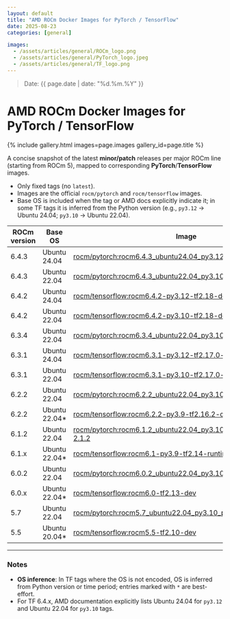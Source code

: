 ```yaml
---
layout: default
title: "AMD ROCm Docker Images for PyTorch / TensorFlow"
date: 2025-08-23
categories: [general]

images:
  - /assets/articles/general/ROCm_logo.png
  - /assets/articles/general/PyTorch_logo.jpeg
  - /assets/articles/general/TF_logo.png
---
```

> Date: {{ page.date | date: "%d.%m.%Y" }}  

# AMD ROCm Docker Images for PyTorch / TensorFlow

{% include gallery.html images=page.images gallery_id=page.title %}


A concise snapshot of the latest **minor/patch** releases per major ROCm line (starting from ROCm 5), mapped to corresponding **PyTorch**/**TensorFlow** images.

- Only fixed tags (no `latest`).
- Images are the official `rocm/pytorch` and `rocm/tensorflow` images.
- Base OS is included when the tag or AMD docs explicitly indicate it; in some TF tags it is inferred from the Python version (e.g., `py3.12` → Ubuntu 24.04; `py3.10` → Ubuntu 22.04).

| ROCm version | Base OS | Image | Framework version |
|---|---|---|---|
| 6.4.3 | Ubuntu 24.04 | [rocm/pytorch:rocm6.4.3_ubuntu24.04_py3.12_pytorch_release_2.6.0](https://hub.docker.com/r/rocm/pytorch/tags?name=rocm6.4.3_ubuntu24.04_py3.12_pytorch_release_2.6.0) | PyTorch 2.6.0 |
| 6.4.3 | Ubuntu 22.04 | [rocm/pytorch:rocm6.4.3_ubuntu22.04_py3.10_pytorch_release_2.5.1](https://hub.docker.com/r/rocm/pytorch/tags?name=rocm6.4.3_ubuntu22.04_py3.10_pytorch_release_2.5.1) | PyTorch 2.5.1 |
| 6.4.2 | Ubuntu 24.04 | [rocm/tensorflow:rocm6.4.2-py3.12-tf2.18-dev](https://hub.docker.com/r/rocm/tensorflow/tags?name=rocm6.4.2-py3.12-tf2.18-dev) | TensorFlow 2.18.1 |
| 6.4.2 | Ubuntu 22.04 | [rocm/tensorflow:rocm6.4.2-py3.10-tf2.18-dev](https://hub.docker.com/r/rocm/tensorflow/tags?name=rocm6.4.2-py3.10-tf2.18-dev) | TensorFlow 2.18.1 |
| 6.3.4 | Ubuntu 22.04 | [rocm/pytorch:rocm6.3.4_ubuntu22.04_py3.10_pytorch_release_2.4.0](https://hub.docker.com/r/rocm/pytorch/tags?name=rocm6.3.4_ubuntu22.04_py3.10_pytorch_release_2.4.0) | PyTorch 2.4.0 |
| 6.3.1 | Ubuntu 24.04 | [rocm/tensorflow:rocm6.3.1-py3.12-tf2.17.0-dev](https://hub.docker.com/layers/rocm/tensorflow/rocm6.3.1-py3.12-tf2.17.0-dev/images/sha256-804121ee4985718277ba7dcec53c57bdade130a1ef42f544b6c48090ad379c17) | TensorFlow 2.17.0 |
| 6.3.1 | Ubuntu 22.04 | [rocm/tensorflow:rocm6.3.1-py3.10-tf2.17.0-dev](https://hub.docker.com/layers/rocm/tensorflow/rocm6.3.1-py3.10-tf2.17.0-dev/images/sha256-776837ffa945913f6c466bfe477810a11453d21d5b6afb200be1c36e48fbc08e) | TensorFlow 2.17.0 |
| 6.2.2 | Ubuntu 22.04 | [rocm/pytorch:rocm6.2.2_ubuntu22.04_py3.10_pytorch_release_2.3.0](https://hub.docker.com/r/rocm/pytorch/tags?name=rocm6.2.2_ubuntu22.04_py3.10_pytorch_release_2.3.0) | PyTorch 2.3.0 |
| 6.2.2 | Ubuntu 22.04* | [rocm/tensorflow:rocm6.2.2-py3.9-tf2.16.2-dev](https://hub.docker.com/layers/rocm/tensorflow/rocm6.2.2-py3.9-tf2.16.2-dev/images/sha256-393b65c1b3b58d3f91fd2bf0fddbbe42e97da6d15f0a94140f984c542287cc81) | TensorFlow 2.16.2 |
| 6.1.2 | Ubuntu 22.04 | [rocm/pytorch:rocm6.1.2_ubuntu22.04_py3.10_pytorch_release-2.1.2](https://hub.docker.com/layers/rocm/pytorch/rocm6.1.2_ubuntu22.04_py3.10_pytorch_release-2.1.2/images/sha256-c8b4e8dfcc64e9bf68bf1b38a16fbc5d65b653ec600f98d3290f66e16c8b6078) | PyTorch 2.1.2 |
| 6.1.x | Ubuntu 22.04* | [rocm/tensorflow:rocm6.1-py3.9-tf2.14-runtime](https://hub.docker.com/layers/rocm/tensorflow/rocm6.1-py3.9-tf2.14-runtime/images/sha256-013ed06ba92330596c3e1771916fe2489567aab94306893eeaaad4585bda4d48) | TensorFlow 2.14.0 |
| 6.0.2 | Ubuntu 22.04 | [rocm/pytorch:rocm6.0.2_ubuntu22.04_py3.10_pytorch_2.1.2](https://hub.docker.com/r/rocm/pytorch/tags?name=rocm6.0.2_ubuntu22.04_py3.10_pytorch_2.1.2) | PyTorch 2.1.2 |
| 6.0.x | Ubuntu 22.04* | [rocm/tensorflow:rocm6.0-tf2.13-dev](https://hub.docker.com/layers/rocm/tensorflow/rocm6.0-tf2.13-dev/images/sha256-c4b215474f048467b48283535b9ca4561a77bbe8f6f7cc877ebc2b124e75d6b5) | TensorFlow 2.13.x |
| 5.7 | Ubuntu 22.04 | [rocm/pytorch:rocm5.7_ubuntu22.04_py3.10_pytorch_2.0.1](https://hub.docker.com/layers/rocm/pytorch/rocm5.7_ubuntu22.04_py3.10_pytorch_2.0.1/images/sha256-21df283b1712f3d73884b9bc4733919374344ceacb694e8fbc2c50bdd3e767ee) | PyTorch 2.0.1 |
| 5.5 | Ubuntu 20.04* | [rocm/tensorflow:rocm5.5-tf2.10-dev](https://hub.docker.com/layers/rocm/tensorflow/rocm5.5-tf2.10-dev/images/sha256-dd60d71143782b1f73f3e7579717b87fa13a48b9e5eafe981dcd69803f5fddf1) | TensorFlow 2.10 |

---

### Notes
- **OS inference**: In TF tags where the OS is not encoded, OS is inferred from Python version or time period; entries marked with `*` are best-effort.
- For TF 6.4.x, AMD documentation explicitly lists Ubuntu 24.04 for `py3.12` and Ubuntu 22.04 for `py3.10` tags.

